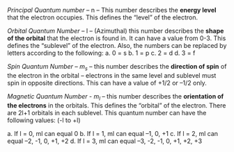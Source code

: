 *Principal Quantum number* – n – This number describes the **energy level** that the electron occupies. This defines the “level” of the electron.

*Orbital Quantum Number* – l – (Azimuthal) this number describes the **shape of the orbital** that the electron is found in. 
It can have a value from 0-3. This defines the “sublevel” of the electron. 
Also, the numbers can be replaced by letters according to the following: a. 0 = s b. 1 = p c. 2 = d d. 3 = f

*Spin Quantum Number* – $m_s$ – this number describes the **direction of spin** of the electron in the orbital – electrons in the same level and sublevel must spin in opposite directions. 
This can have a value of +1/2 or –1/2 only.

*Magnetic Quantum Number* - $m_l$ – this number describes the **orientation of the electrons** in the orbitals. This defines the “orbital” of the electron. There are 2l+1 orbitals in each sublevel. 
This quantum number can have the following values: (-l to +l)

a. If l = 0, ml can equal 0 
b. If l = 1, ml can equal –1, 0, +1 
c. If l = 2, ml can equal –2, -1, 0, +1, +2 
d. If l = 3, ml can equal –3, -2, -1, 0, +1, +2, +3